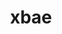---
title: "xbae"
layout: cache
categories: [package, develop-2025-02-09]
meta: {"versions": ["4.60.4"], "compilers": ["gcc@=11.4.0"], "oss": ["ubuntu22.04"], "platforms": ["linux"], "targets": ["x86_64_v3"], "stacks": ["hep", "root"], "num_specs": 1, "num_specs_by_stack": {"hep": 1, "root": 1}}
spec_details: [{"hash": "smz527osma2rqx6adjhwtkd7fau3pg2e", "compiler": "gcc@=11.4.0", "versions": ["4.60.4"], "os": "ubuntu22.04", "platform": "linux", "target": "x86_64_v3", "variants": ["build_system=autotools"], "stacks": ["hep", "root"], "size": "-", "tarball": "https://binaries.spack.io/develop-2025-02-09/build_cache/linux-ubuntu22.04-x86_64_v3/gcc-11.4.0/xbae-4.60.4/linux-ubuntu22.04-x86_64_v3-gcc-11.4.0-xbae-4.60.4-smz527osma2rqx6adjhwtkd7fau3pg2e.spack"}]
---